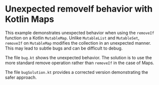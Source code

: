 # Unexpected removeIf behavior with Kotlin Maps

This example demonstrates unexpected behavior when using the `removeIf` function on a Kotlin `MutableMap`. Unlike `MutableList` and `MutableSet`, `removeIf` on `MutableMap` modifies the collection in an unexpected manner. This may lead to subtle bugs and can be difficult to debug.

The file `bug.kt` shows the unexpected behavior. The solution is to use the more standard remove operation rather than `removeIf` in the case of Maps.

The file `bugSolution.kt` provides a corrected version demonstrating the safer approach.